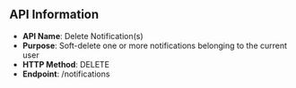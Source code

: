 ## API Information

- **API Name**: Delete Notification(s)
- **Purpose**: Soft-delete one or more notifications belonging to the current user
- **HTTP Method**: DELETE
- **Endpoint**: /notifications
